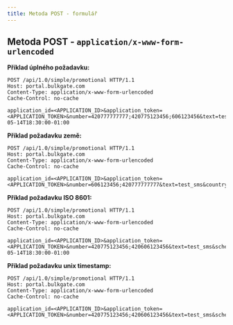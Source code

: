 ```yaml
---
title: Metoda POST - formulář
---
```


## Metoda POST - `application/x-www-form-urlencoded`

**Příklad úplného požadavku:**
``` http
POST /api/1.0/simple/promotional HTTP/1.1
Host: portal.bulkgate.com
Content-Type: application/x-www-form-urlencoded
Cache-Control: no-cache

application_id=<APPLICATION_ID>&application_token=<APPLICATION_TOKEN>&number=420777777777;420775123456;606123456&text=test_sms&unicode=yes&flash=no&sender_id=gText&sender_id_value=BulkGate&country=cz&schedule=2018-05-14T18:30:00-01:00
```

**Příklad požadavku země:**
``` http
POST /api/1.0/simple/promotional HTTP/1.1
Host: portal.bulkgate.com
Content-Type: application/x-www-form-urlencoded
Cache-Control: no-cache

application_id=<APPLICATION_ID>&application_token=<APPLICATION_TOKEN>&number=606123456;420777777777&text=test_sms&country=cz
```

**Příklad požadavku ISO 8601:**
``` http
POST /api/1.0/simple/promotional HTTP/1.1
Host: portal.bulkgate.com
Content-Type: application/x-www-form-urlencoded
Cache-Control: no-cache

application_id=<APPLICATION_ID>&application_token=<APPLICATION_TOKEN>&number=420775123456;420606123456&text=test_sms&schedule=2018-05-14T18:30:00-01:00
```

**Příklad požadavku unix timestamp:**
``` http
POST /api/1.0/simple/promotional HTTP/1.1
Host: portal.bulkgate.com
Content-Type: application/x-www-form-urlencoded
Cache-Control: no-cache

application_id=<APPLICATION_ID>&application_token=<APPLICATION_TOKEN>&number=420775123456;420606123456&text=test_sms&schedule=1526992636
```
